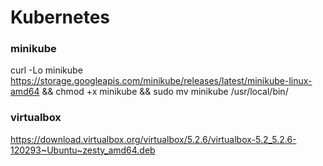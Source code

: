 # Kubernetes

### minikube

curl -Lo minikube https://storage.googleapis.com/minikube/releases/latest/minikube-linux-amd64 && chmod +x minikube && sudo mv minikube /usr/local/bin/

### virtualbox

https://download.virtualbox.org/virtualbox/5.2.6/virtualbox-5.2_5.2.6-120293~Ubuntu~zesty_amd64.deb
